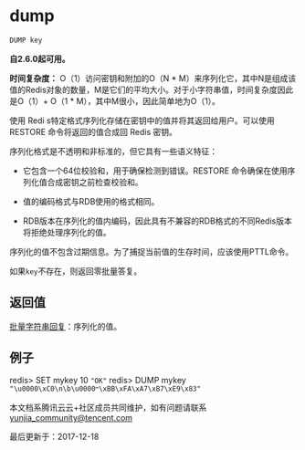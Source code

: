 # dump

```javascript
DUMP key
```

**自2.6.0起可用。**

**时间复杂度：** O（1）访问密钥和附加的O（N * M）来序列化它，其中N是组成该值的Redis对象的数量，M是它们的平均大小。对于小字符串值，时间复杂度因此是O（1）+ O（1 * M），其中M很小，因此简单地为O（1）。

使用 Redi s特定格式序列化存储在密钥中的值并将其返回给用户。可以使用 RESTORE 命令将返回的值合成回 Redis 密钥。

序列化格式是不透明和非标准的，但它具有一些语义特征：

- 它包含一个64位校验和，用于确保检测到错误。RESTORE 命令确保在使用序列化值合成密钥之前检查校验和。

- 值的编码格式与RDB使用的格式相同。

- RDB版本在序列化的值内编码，因此具有不兼容的RDB格式的不同Redis版本将拒绝处理序列化的值。

序列化的值不包含过期信息。为了捕捉当前值的生存时间，应该使用PTTL命令。

如果`key`不存在，则返回零批量答复。

## 返回值

[批量字符串回复](https://redis.io/topics/protocol#bulk-string-reply)：序列化的值。

## 例子

redis> SET mykey 10 `"OK"` redis> DUMP mykey `"\u0000\xC0\n\b\u0000ײ\xBB\xFA\xA7\xB7\xE9\x83"`

本文档系腾讯云云+社区成员共同维护，如有问题请联系 yunjia_community@tencent.com

最后更新于：2017-12-18